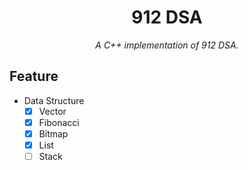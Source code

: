 <div align="center">
    <h1> 912 DSA </h1>
    <i> A C++ implementation of 912 DSA. </i>
</div>

## Feature

- Data Structure
  - [x] Vector
  - [x] Fibonacci
  - [x] Bitmap
  - [x] List
  - [ ] Stack

